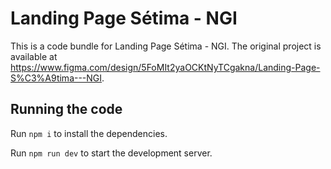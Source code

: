 
  # Landing Page Sétima - NGI

  This is a code bundle for Landing Page Sétima - NGI. The original project is available at https://www.figma.com/design/5FoMIt2yaOCKtNyTCgakna/Landing-Page-S%C3%A9tima---NGI.

  ## Running the code

  Run `npm i` to install the dependencies.

  Run `npm run dev` to start the development server.
  